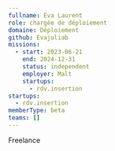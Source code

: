 ```yaml
---
fullname: Eva Laurent
role: chargée de déploiement
domaine: Déploiement
github: Evajuliab
missions:
  - start: 2023-06-21
    end: 2024-12-31
    status: independent
    employer: Malt
    startups:
      - rdv.insertion
startups:
  - rdv.insertion
memberType: beta
teams: []
---
```

Freelance